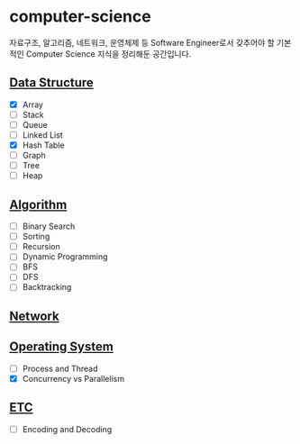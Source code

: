 # computer-science
자료구조, 알고리즘, 네트워크, 운영체제 등 Software Engineer로서 갖추어야 할 기본적인 Computer Science 지식을 정리해둔 공간입니다.

## [Data Structure](https://github.com/sekhyuni/computer-science/blob/main/data-structure/README.md)
- [x] Array
- [ ] Stack
- [ ] Queue
- [ ] Linked List
- [x] Hash Table
- [ ] Graph
- [ ] Tree
- [ ] Heap

## [Algorithm](https://github.com/sekhyuni/computer-science/blob/main/algorithm/README.md)
- [ ] Binary Search
- [ ] Sorting
- [ ] Recursion
- [ ] Dynamic Programming
- [ ] BFS
- [ ] DFS
- [ ] Backtracking

## [Network](https://github.com/sekhyuni/computer-science/blob/main/network/README.md)

## [Operating System](https://github.com/sekhyuni/computer-science/blob/main/operating-system/README.md)
- [ ] Process and Thread
- [x] Concurrency vs Parallelism

## [ETC](https://github.com/sekhyuni/computer-science/blob/main/etc/README.md)
- [ ] Encoding and Decoding
